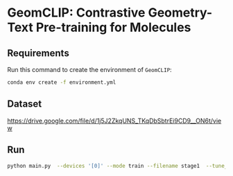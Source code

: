 # GeomCLIP: Contrastive Geometry-Text Pre-training for Molecules

## Requirements

Run this command to create the environment of `GeomCLIP`: 

```bash
conda env create -f environment.yml
```

## Dataset
https://drive.google.com/file/d/1j5J2ZkqUNS_TKqDbSbtrEi9CD9__ON6t/view

## Run
```bash
python main.py  --devices '[0]' --mode train --filename stage1  --tune_gnn --batch_size 64 --max_epochs 30 --store_path ./all_checkpoints
```

